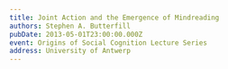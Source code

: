 ```yaml
---
title: Joint Action and the Emergence of Mindreading
authors: Stephen A. Butterfill
pubDate: 2013-05-01T23:00:00.000Z
event: Origins of Social Cognition Lecture Series
address: University of Antwerp
---
```


